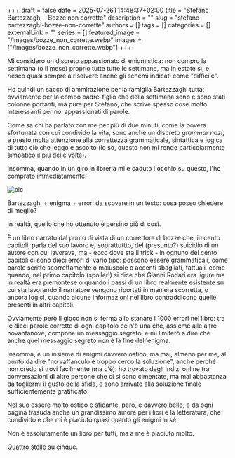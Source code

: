 +++ 
draft = false
date = 2025-07-26T14:48:37+02:00
title = "Stefano Bartezzaghi - Bozze non corrette"
description = ""
slug = "stefano-bartezzaghi-bozze-non-corrette"
authors = []
tags = []
categories = []
externalLink = ""
series = []
featured_image = "/images/bozze_non_corrette.webp"
images = ["/images/bozze_non_corrette.webp"]
+++

Mi considero un discreto appassionato di enigmistica: non compro la settimana (o il mese) proprio tutte tutte le settimane, ma in estate sì, e riesco quasi sempre a risolvere anche gli schemi indicati come "difficile".

Ho quindi un sacco di ammirazione per la famiglia Bartezzaghi tutta: ovviamente per la combo padre-figlio che della settimana sono e sono stati colonne portanti, ma pure per Stefano, che scrive spesso cose molto interessanti per noi appassionati di parole.

Come sa chi ha parlato con me per più di due minuti, come la povera sfortunata con cui condivido la vita, sono anche un discreto _grammar nazi_, e presto molta attenzione alla correttezza grammaticale, sintattica e logica di tutto ciò che leggo e ascolto (lo so, questo non mi rende particolarmente simpatico il più delle volte).

Insomma, quando in un giro in libreria mi è caduto l'occhio su questo, l'ho comprato immediatamente:

![pic](/images/bozze_non_corrette.webp#center)

Bartezzaghi + enigma + errori da scovare in un testo: cosa posso chiedere di meglio?

In realtà, quello che ho ottenuto è persino più di così.

È un libro narrato dal punto di vista di un correttore di bozze che, in cento capitoli, parla del suo lavoro e, soprattuttto, del (presunto?) suicidio di un autore con cui lavorava, ma - ecco dove sta il trick - in ognuno dei cento capitoli ci sono dieci errori di vario tipo: possono essere grammaticali, come parole scritte scorrettamente o maiuscole o accenti sbagliati, fattuali, come quando, nel primo capitolo (spoiler!) si dice che Gianni Rodari era ligure ma in realtà era piemontese o quando i passi di un libro realmente esistente su cui sta lavorando il narratore vengono riportati in maniera scorretta, o ancora logici, quando alcune informazioni nel libro contraddicono quelle presenti in altri capitoli.

Ovviamente però il gioco non si ferma allo stanare i 1000 errori nel libro: tra le dieci parole corrette di ogni capitolo ce n'è una che, assieme alle altre novantanove, compone un messaggio segreto, e mi limiterò a dire che anche quel messaggio segreto non è la fine dell'enigma.

Insomma, è un insieme di enigmi davvero ostico, ma mai, almeno per me, al punto da dire "no vaffanculo è troppo cerco la soluzione", anche perché non credo si trovi facilmente (ma c'è): ho trovato degli indizi online tra conversazioni di altre persone che ci si sono cimentate, ma mai abbastanza da togliermi il gusto della sfida, e sono arrivato alla soluzione finale sufficientemente gratificato.

Nel suo essere molto ostico e sfidante, però, è davvero bello, e da ogni pagina trasuda anche un grandissimo amore per i libri e la letteratura, che condivido e che mi è piaciuto quasi quanto gli enigmi in sé.

Non è assolutamente un libro per tutti, ma a me è piaciuto molto.

Quattro stelle su cinque.